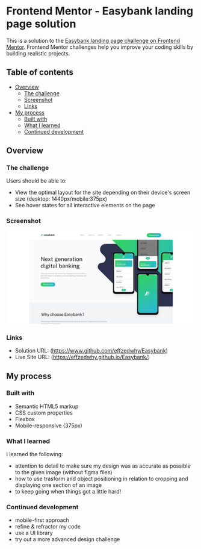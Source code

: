 # Frontend Mentor - Easybank landing page solution

This is a solution to the [Easybank landing page challenge on Frontend Mentor](https://www.frontendmentor.io/challenges/easybank-landing-page-WaUhkoDN). Frontend Mentor challenges help you improve your coding skills by building realistic projects. 

## Table of contents

- [Overview](#overview)
  - [The challenge](#the-challenge)
  - [Screenshot](#screenshot)
  - [Links](#links)
- [My process](#my-process)
  - [Built with](#built-with)
  - [What I learned](#what-i-learned)
  - [Continued development](#continued-development)


## Overview

### The challenge

Users should be able to:

- View the optimal layout for the site depending on their device's screen size (desktop: 1440px/mobile:375px)
- See hover states for all interactive elements on the page

### Screenshot

![screenshot of front page](images/screenshot.jpg)

### Links

- Solution URL: (https://www.github.com/effzedwhy/Easybank)
- Live Site URL: (https://effzedwhy.github.io/Easybank/)

## My process

### Built with

- Semantic HTML5 markup
- CSS custom properties
- Flexbox
- Mobile-responsive (375px)

### What I learned

I learned the following:

- attention to detail to make sure my design was as accurate as possible to the given image (without figma files)
- how to use trasform and object positioning in relation to cropping and displaying one section of an image
- to keep going when things got a little hard!

### Continued development

- mobile-first approach
- refine & refractor my code
- use a UI library
- try out a more advanced design challenge

